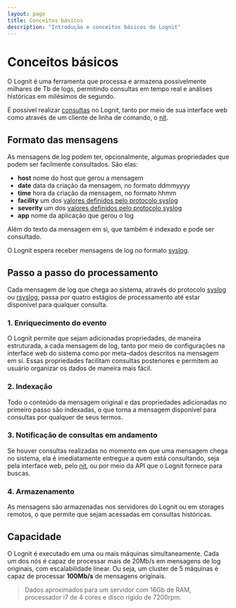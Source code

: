 ```yaml
---
layout: page
title: Conceitos básicos
description: "Introdução e conceitos básicos do Lognit"
---
```


# Conceitos básicos

O Lognit é uma ferramenta que processa e armazena possivelmente milhares de Tb de logs, permitindo consultas em tempo real e análises históricas em milésimos de segundo.

É possível realizar [consultas](querying.html) no Lognit, tanto por meio de sua interface web como através de um cliente de linha de comando, o [nit](http://github.com/intelie/lognit-cli).

## Formato das mensagens

As mensagens de log podem ter, opcionalmente, algumas propriedades que podem ser facilmente consultados. São elas:

* **host** nome do host que gerou a mensagem 
* **date** data da criação da mensagem, no formato ddmmyyyy
* **time** hora da criação da mensagem, no formato hhmm
* **facility** um dos [valores definidos pelo protocolo syslog](http://en.wikipedia.org/wiki/Syslog#Facility_Levels)
* **severity** um dos [valores definidos pelo protocolo syslog](http://en.wikipedia.org/wiki/Syslog#Severity_levels)
* **app** nome da aplicação que gerou o log

Além do texto da mensagem em si, que também é indexado e pode ser consultado.

O Lognit espera receber mensagens de log no formato [syslog](http://en.wikipedia.org/wiki/Syslog). 

## Passo a passo do processamento

Cada mensagem de log que chega ao sistema, através do protocolo [syslog](http://en.wikipedia.org/wiki/Syslog) ou [rsyslog](http://www.rsyslog.com/doc/manual.html), passa por quatro estágios de processamento até estar disponível para qualquer consulta.

### 1. Enriquecimento do evento

O Lognit permite que sejam adicionadas propriedades, de maneira estruturada, a cada mensagem de log, tanto por meio de configurações na interface web do sistema como por meta-dados descritos na mensagem em si. Essas propriedades facilitam consultas posteriores e permitem ao usuário organizar os dados de maneira mais fácil.

### 2. Indexação

Todo o conteúdo da mensagem original e das propriedades adicionadas no primeiro passo são indexadas, o que torna a mensagem disponível para consultas por qualquer de seus termos.

### 3. Notificação de consultas em andamento

Se houver consultas realizadas no momento em que uma mensagem chega no sistema, ela é imediatamente entregue a quem está consultando, seja pela interface web, pelo [nit](http://github.com/intelie/lognit-cli), ou por meio da API que o Lognit fornece para buscas.

### 4. Armazenamento

As mensagens são armazenadas nos servidores do Lognit ou em storages remotos, o que permite que sejam acessadas em consultas históricas.


## Capacidade

O Lognit é executado em uma ou mais máquinas simultaneamente. Cada um dos nós é capaz de processar mais de 20Mb/s em mensagens de log originais, com escalabilidade linear. Ou seja, um cluster de 5 máquinas é capaz de processar **100Mb/s** de mensagens originais.

> Dados aproximados para um servidor com 16Gb de RAM, processador i7 de 4 cores e disco rígido de 7200rpm.
